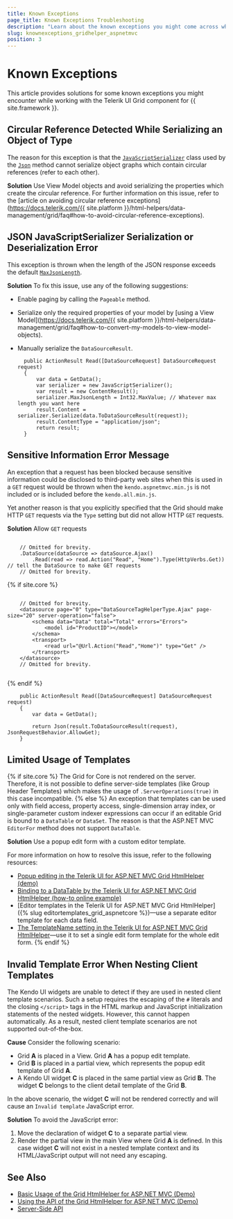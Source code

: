 ```yaml
---
title: Known Exceptions
page_title: Known Exceptions Troubleshooting
description: "Learn about the known exceptions you might come across while working with Kendo UI Grid for ASP.NET MVC."
slug: knownexceptions_gridhelper_aspnetmvc
position: 3
---
```


# Known Exceptions

This article provides solutions for some known exceptions you might encounter while working with the Telerik UI Grid component for {{ site.framework }}.

## Circular Reference Detected While Serializing an Object of Type

The reason for this exception is that the [`JavaScriptSerializer`](https://msdn.microsoft.com/en-us/library/system.web.script.serialization.javascriptserializer.aspx) class used by the [`Json`](https://msdn.microsoft.com/en-us/library/system.web.mvc.controller.json.aspx) method cannot serialize object graphs which contain circular references (refer to each other).

**Solution** Use View Model objects and avoid serializing the properties which create the circular reference. For further information on this issue, refer to the [article on avoiding circular reference exceptions](https://docs.telerik.com/{{ site.platform }}/html-helpers/data-management/grid/faq#how-to-avoid-circular-reference-exceptions).

## JSON JavaScriptSerializer Serialization or Deserialization Error

This exception is thrown when the length of the JSON response exceeds the default [`MaxJsonLength`](https://msdn.microsoft.com/en-us/library/system.web.script.serialization.javascriptserializer.maxjsonlength.aspx).

**Solution** To fix this issue, use any of the following suggestions:

* Enable paging by calling the `Pageable` method.
* Serialize only the required properties of your model by [using a View Model](https://docs.telerik.com/{{ site.platform }}/html-helpers/data-management/grid/faq#how-to-convert-my-models-to-view-model-objects).
* Manually serialize the `DataSourceResult`.

        public ActionResult Read([DataSourceRequest] DataSourceRequest request)
        {
            var data = GetData();
            var serializer = new JavaScriptSerializer();
            var result = new ContentResult();
            serializer.MaxJsonLength = Int32.MaxValue; // Whatever max length you want here
            result.Content = serializer.Serialize(data.ToDataSourceResult(request));
            result.ContentType = "application/json";
            return result;
        }

## Sensitive Information Error Message

An exception that a request has been blocked because sensitive information could be disclosed to third-party web sites when this is used in a `GET` request would be thrown when the `kendo.aspnetmvc.min.js` is not included or is included before the `kendo.all.min.js`.

Yet another reason is that you explicitly specified that the Grid should make HTTP `GET` requests via the `Type` setting but did not allow HTTP `GET` requests.

**Solution** Allow `GET` requests

```HtmlHelper

    // Omitted for brevity.
    .DataSource(dataSource => dataSource.Ajax()
        .Read(read => read.Action("Read", "Home").Type(HttpVerbs.Get)) // tell the DataSource to make GET requests
    // Omitted for brevity.
```
{% if site.core %}
```TagHelper

    // Omitted for brevity.
    <datasource page="0" type="DataSourceTagHelperType.Ajax" page-size="20" server-operation="false">
        <schema data="Data" total="Total" errors="Errors">
            <model id="ProductID"></model>
        </schema>
        <transport>
            <read url="@Url.Action("Read","Home")" type="Get" />
        </transport>
    </datasource>
    // Omitted for brevity.
    
```
{% endif %}
```Controller
    public ActionResult Read([DataSourceRequest] DataSourceRequest request)
    {
        var data = GetData();

        return Json(result.ToDataSourceResult(request), JsonRequestBehavior.AllowGet);
    }
```

## Limited Usage of Templates

{% if site.core %}
    Тhe Grid for Core is not rendered on the server. Therefore, it is not possible to define server-side templates (like Group Header Templates) which makes the usage of `.ServerOperations(true)` in this case incompatible.
{% else %}
    An exception that templates can be used only with field access, property access, single-dimension array index, or single-parameter custom indexer expressions can occur if an editable Grid is bound to a `DataTable` or `DataSet`. The reason is that the ASP.NET MVC `EditorFor` method does not support `DataTable`.

**Solution** Use a popup edit form with a custom editor template.

For more information on how to resolve this issue, refer to the following resources:
* [Popup editing in the Telerik UI for ASP.NET MVC Grid HtmlHelper (demo)](https://demos.telerik.com/aspnet-mvc/grid/editing-popup)
* [Binding to a DataTable by the Telerik UI for ASP.NET MVC Grid HtmlHelper (how-to online example)](/helpers/grid/how-to/Binding/grid-bind-to-datatable)
* [Editor templates in the Telerik UI for ASP.NET MVC Grid HtmlHelper]({% slug editortemplates_grid_aspnetcore %})&mdash;use a separate editor template for each data field.
* [The TemplateName setting in the Telerik UI for ASP.NET MVC Grid HtmlHelper](/api/kendo.mvc.ui.fluent/grideditingsettingsbuilder#methods-TemplateName(System.String))&mdash;use it
to set a single edit form template for the whole edit form.
{% endif %}

## Invalid Template Error When Nesting Client Templates

The Kendo UI widgets are unable to detect if they are used in nested client template scenarios. Such a setup requires the escaping of the `#` literals and the closing `</script>` tags in the HTML markup and JavaScript initialization statements of the nested widgets. However, this cannot happen automatically. As a result, nested client template scenarios are not supported out-of-the-box.

**Cause** Consider the following scenario:

* Grid **A** is placed in a View. Grid **A** has a popup edit template.
* Grid **B** is placed in a partial view, which represents the popup edit template of Grid **A**.
* A Kendo UI widget **C** is placed in the same partial view as Grid **B**. The widget **C** belongs to the client detail template of the Grid **B**.

In the above scenario, the widget **C** will not be rendered correctly and will cause an `Invalid template` JavaScript error.

**Solution** To avoid the JavaScript error:

1. Move the declaration of widget **C** to a separate partial view.
1. Render the partial view in the main View where Grid **A** is defined. In this case widget **C** will not exist in a nested template context and its HTML/JavaScript output will not need any escaping.

## See Also

* [Basic Usage of the Grid HtmlHelper for ASP.NET MVC (Demo)](https://demos.telerik.com/aspnet-mvc/grid)
* [Using the API of the Grid HtmlHelper for ASP.NET MVC (Demo)](https://demos.telerik.com/aspnet-mvc/grid/api)
* [Server-Side API](/api/grid)
